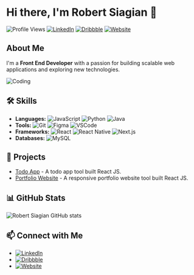 # Hi there, I'm Robert Siagian 👋

![Profile Views](https://komarev.com/ghpvc/?username=betsky2112&style=flat-square&color=blue) 
[![LinkedIn](https://img.shields.io/badge/LinkedIn-Connect-blue)](https://www.linkedin.com/in/robertsiagian21/)
[![Dribbble](https://img.shields.io/badge/Dribbble-Follow-pink)](https://dribbble.com/uibetsq)
[![Website](https://img.shields.io/badge/Website-Visit-green)](https://betsqui.framer.website/)

## About Me
I'm a **Front End Developer** with a passion for building scalable web applications and exploring new technologies.

![Coding](https://media.giphy.com/media/ZVik7pBtu9dNS/giphy.gif)

## 🛠️ Skills
- **Languages:** ![JavaScript](https://img.shields.io/badge/JavaScript-ES6+-F7DF1E?logo=javascript&logoColor=black) ![Python](https://img.shields.io/badge/Python-3.8-3776AB?logo=python&logoColor=white) ![Java](https://img.shields.io/badge/Java-ED8B00?style=for-the-badge&logo=java&logoColor=white)
- **Tools:** ![Git](https://img.shields.io/badge/Git-F05032?logo=git&logoColor=white) ![Figma](https://img.shields.io/badge/Figma-F24E1E?style=for-the-badge&logo=figma&logoColor=white)
 ![VSCode](https://img.shields.io/badge/VSCode-007ACC?logo=visual-studio-code&logoColor=white)
- **Frameworks:** ![React](https://img.shields.io/badge/React-20232A?logo=react&logoColor=61DAFB) ![React Native](https://img.shields.io/badge/React_Native-61DAFB?style=for-the-badge&logo=react&logoColor=white) ![Next.js](https://img.shields.io/badge/Next.js-000000?style=for-the-badge&logo=next.js&logoColor=white)
- **Databases:** ![MySQL](https://img.shields.io/badge/MySQL-4479A1?logo=mysql&logoColor=white)

## 🚀 Projects
- [Todo App](https://github.com/betsky2112/react-todo-app) - A todo app tool built React JS.
- [Portfolio Website](https://github.com/betsky2112/ma-port) - A responsive portfolio website tool built React JS.

## 📊 GitHub Stats
![Robert Siagian GitHub stats](https://github-readme-stats.vercel.app/api?username=betsky2112&show_icons=true&theme=radical)

## 📫 Connect with Me
- [![LinkedIn](https://img.shields.io/badge/LinkedIn-Connect-blue)](https://www.linkedin.com/in/robertsiagian21/)
- [![Dribbble](https://img.shields.io/badge/Dribbble-Follow-pink)](https://dribbble.com/uibetsq)
- [![Website](https://img.shields.io/badge/Website-Visit-green)](https://betsqui.framer.website/)
